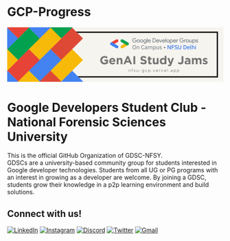 # GCP-Progress

[![GDSC-NFSU](https://raw.githubusercontent.com/Trident09/gcp-progress/main/src/assets/NFSU-Banner.png)](https://gdsc.community.dev/national-forensic-sciences-university-delhi/)

# Google Developers Student Club - National Forensic Sciences University

This is the official GitHub Organization of GDSC-NFSY. \
GDSCs are a university-based community group for students interested in Google developer technologies. Students from all UG or PG programs with an interest in growing as a developer are welcome. By joining a GDSC, students grow their knowledge in a p2p learning environment and build solutions.

## Connect with us!

[![LinkedIn](https://img.shields.io/badge/linkedin-%230077B5.svg?style=for-the-badge&logo=linkedin&logoColor=white)](https://www.linkedin.com/company/gdsc-national-forensic-sciences-university-delhi/)
[![Instagram](https://img.shields.io/badge/Instagram-%23E4405F.svg?style=for-the-badge&logo=Instagram&logoColor=white)](https://www.instagram.com/gdsc_nfsu_delhi/)
[![Discord](https://img.shields.io/badge/Discord-%235865F2.svg?style=for-the-badge&logo=discord&logoColor=white)](https://discord.gg/4F4PfDhh)
[![Twitter](https://img.shields.io/badge/Twitter-%231DA1F2.svg?style=for-the-badge&logo=Twitter&logoColor=white)](https://twitter.com/GDSCNFSUDelhi)
[![Gmail](https://img.shields.io/badge/Gmail-D14836?style=for-the-badge&logo=gmail&logoColor=white)](mailto:gdscnfsudelhi@gmail.com)
